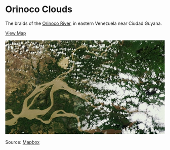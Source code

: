 # Orinoco Clouds

The braids of the [Orinoco River](http://en.wikipedia.org/wiki/Orinoco), in eastern Venezuela near Ciudad Guyana.

[View Map](http://a.tiles.mapbox.com/v3/colemanm.map-h3n78ecg.html#10.00/8.6173/298.2448)

![Orinoco River](screenshot.jpg)

Source: [Mapbox](http://mapbox.com)
